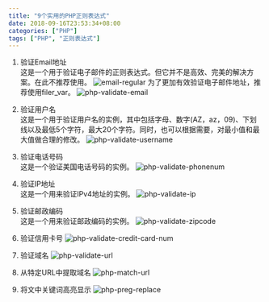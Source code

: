 ```yaml
---
title: "9个实用的PHP正则表达式"
date: 2018-09-16T23:53:34+08:00
categories: ["PHP"]
tags: ["PHP", "正则表达式"]
---
```


1. 验证Email地址  
这是一个用于验证电子邮件的正则表达式。但它并不是高效、完美的解决方案。在此不推荐使用。
![email-regular](http://source.icodego.com/image/jpg/email-regular.jpg)
为了更加有效验证电子邮件地址，推荐使用filer_var。
![php-validate-email](http://source.icodego.com/image/jpg/php-validate-email.jpg)

2. 验证用户名  
这是一个用于验证用户名的实例，其中包括字母、数字(AZ，az，09)、下划线以及最低5个字符，最大20个字符。同时，也可以根据需要，对最小值和最大值做合理的修改。
![php-validate-username](http://source.icodego.com/image/jpg/php-regular-username.jpg)

3. 验证电话号码  
这是一个验证美国电话号码的实例。
![php-validate-phonenum](http://source.icodego.com/image/jpg/php-regular-phonenum.jpg)

4. 验证IP地址  
这是一个用来验证IPv4地址的实例。
![php-validate-ip](http://source.icodego.com/image/jpg/php-regular-ip.jpg)

5. 验证邮政编码  
这是一个用来验证邮政编码的实例。
![php-validate-zipcode](http://source.icodego.com/image/jpg/php-regular-zipcode.jpg)

6. 验证信用卡号
![php-validate-credit-card-num](http://source.icodego.com/image/jpg/php-regular-credit-card-num.jpg)

7. 验证域名
![php-validate-url](http://source.icodego.com/image/jpg/php-regular-url.jpg)

8. 从特定URL中提取域名
![php-match-url](http://source.icodego.com/image/jpg/php-regular-match-url.jpg)

9. 将文中关键词高亮显示
![php-preg-replace](http://source.icodego.com/image/jpg/php-regular-preg-replace.jpg)